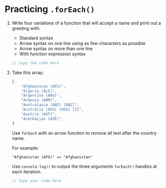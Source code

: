 # Practicing `.forEach()`

1. Write four variations of a function that will accept a name and print out a greeting with:

    - Standard syntax
    - Arrow syntax on one line using as few characters as possible
    - Arrow syntax on more than one line
    - With function expression syntax

    ```js
    // Copy the code here
    ```

2. Take this array:

    ```js
    [
        "Afghanistan (AFG)",
        "Algeria (ALG)",
        "Argentina (ARG)",
        "Armenia (ARM)",
        "Australasia (ANZ) [ANZ]",
        "Australia (AUS) [AUS] [Z]",
        "Austria (AUT)",
        "Azerbaijan (AZE)",
    ]
    ```

    Use `forEach` with an arrow function to remove all text after the country name.

    For example:

    ```text
    "Afghanistan (AFG)" => "Afghanistan"
    ```

    Use `console.log()` to output the three arguments `forEach()` handles at each iteration.

    ```js
    // Copy your code here
    ```
